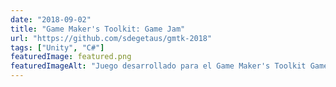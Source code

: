 ```yaml
---
date: "2018-09-02"
title: "Game Maker's Toolkit: Game Jam"
url: "https://github.com/sdegetaus/gmtk-2018"
tags: ["Unity", "C#"]
featuredImage: featured.png
featuredImageAlt: "Juego desarrollado para el Game Maker's Toolkit Game Jam del 2018"
---
```

